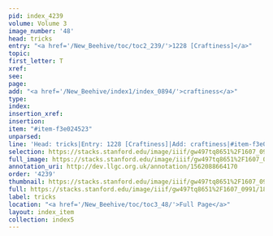 ```yaml
---
pid: index_4239
volume: Volume 3
image_number: '48'
head: tricks
entry: "<a href='/New_Beehive/toc/toc2_239/'>1228 [Craftiness]</a>"
topic: 
first_letter: T
xref: 
see: 
page: 
add: "<a href='/New_Beehive/index1/index_0894/'>craftiness</a>"
type: 
index: 
insertion_xref: 
insertion: 
item: "#item-f3e024523"
unparsed: 
line: 'Head: tricks|Entry: 1228 [Craftiness]|Add: craftiness|#item-f3e024523'
selection: https://stacks.stanford.edu/image/iiif/gw497tq8651%2F1607_0991/1806,1292,524,254/full/0/default.jpg
full_image: https://stacks.stanford.edu/image/iiif/gw497tq8651%2F1607_0991/full/full/0/default.jpg
annotation_uri: http://dev.llgc.org.uk/annotation/1562088664170
order: '4239'
thumbnail: https://stacks.stanford.edu/image/iiif/gw497tq8651%2F1607_0991/1806,1292,524,254/150,/0/default.jpg
full: https://stacks.stanford.edu/image/iiif/gw497tq8651%2F1607_0991/1806,1292,524,254/full/0/default.jpg
label: tricks
location: "<a href='/New_Beehive/toc/toc3_48/'>Full Page</a>"
layout: index_item
collection: index5
---
```

